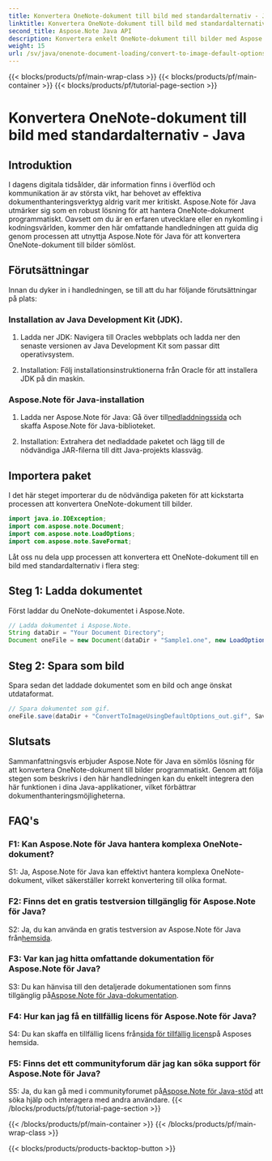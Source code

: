 ```yaml
---
title: Konvertera OneNote-dokument till bild med standardalternativ - Java
linktitle: Konvertera OneNote-dokument till bild med standardalternativ - Java
second_title: Aspose.Note Java API
description: Konvertera enkelt OneNote-dokument till bilder med Aspose.Note för Java. Följ denna steg-för-steg handledning för sömlös integration.
weight: 15
url: /sv/java/onenote-document-loading/convert-to-image-default-options/
---
```


{{< blocks/products/pf/main-wrap-class >}}
{{< blocks/products/pf/main-container >}}
{{< blocks/products/pf/tutorial-page-section >}}

# Konvertera OneNote-dokument till bild med standardalternativ - Java

## Introduktion

I dagens digitala tidsålder, där information finns i överflöd och kommunikation är av största vikt, har behovet av effektiva dokumenthanteringsverktyg aldrig varit mer kritiskt. Aspose.Note för Java utmärker sig som en robust lösning för att hantera OneNote-dokument programmatiskt. Oavsett om du är en erfaren utvecklare eller en nykomling i kodningsvärlden, kommer den här omfattande handledningen att guida dig genom processen att utnyttja Aspose.Note för Java för att konvertera OneNote-dokument till bilder sömlöst.

## Förutsättningar

Innan du dyker in i handledningen, se till att du har följande förutsättningar på plats:

### Installation av Java Development Kit (JDK).

1. Ladda ner JDK: Navigera till Oracles webbplats och ladda ner den senaste versionen av Java Development Kit som passar ditt operativsystem.
   
2. Installation: Följ installationsinstruktionerna från Oracle för att installera JDK på din maskin.

### Aspose.Note för Java-installation

1.  Ladda ner Aspose.Note för Java: Gå över till[nedladdningssida](https://releases.aspose.com/note/java/) och skaffa Aspose.Note för Java-biblioteket.
   
2. Installation: Extrahera det nedladdade paketet och lägg till de nödvändiga JAR-filerna till ditt Java-projekts klassväg.

## Importera paket

I det här steget importerar du de nödvändiga paketen för att kickstarta processen att konvertera OneNote-dokument till bilder.

```java
import java.io.IOException;
import com.aspose.note.Document;
import com.aspose.note.LoadOptions;
import com.aspose.note.SaveFormat;
```

Låt oss nu dela upp processen att konvertera ett OneNote-dokument till en bild med standardalternativ i flera steg:

## Steg 1: Ladda dokumentet

Först laddar du OneNote-dokumentet i Aspose.Note.

```java
// Ladda dokumentet i Aspose.Note.
String dataDir = "Your Document Directory";
Document oneFile = new Document(dataDir + "Sample1.one", new LoadOptions());
```

## Steg 2: Spara som bild

Spara sedan det laddade dokumentet som en bild och ange önskat utdataformat.

```java
// Spara dokumentet som gif.
oneFile.save(dataDir + "ConvertToImageUsingDefaultOptions_out.gif", SaveFormat.Gif);
```

## Slutsats

Sammanfattningsvis erbjuder Aspose.Note för Java en sömlös lösning för att konvertera OneNote-dokument till bilder programmatiskt. Genom att följa stegen som beskrivs i den här handledningen kan du enkelt integrera den här funktionen i dina Java-applikationer, vilket förbättrar dokumenthanteringsmöjligheterna.

## FAQ's

### F1: Kan Aspose.Note för Java hantera komplexa OneNote-dokument?

S1: Ja, Aspose.Note för Java kan effektivt hantera komplexa OneNote-dokument, vilket säkerställer korrekt konvertering till olika format.

### F2: Finns det en gratis testversion tillgänglig för Aspose.Note för Java?

 S2: Ja, du kan använda en gratis testversion av Aspose.Note för Java från[hemsida](https://releases.aspose.com/).

### F3: Var kan jag hitta omfattande dokumentation för Aspose.Note för Java?

 S3: Du kan hänvisa till den detaljerade dokumentationen som finns tillgänglig på[Aspose.Note för Java-dokumentation](https://reference.aspose.com/note/java/).

### F4: Hur kan jag få en tillfällig licens för Aspose.Note för Java?

 S4: Du kan skaffa en tillfällig licens från[sida för tillfällig licens](https://purchase.aspose.com/temporary-license/)på Asposes hemsida.

### F5: Finns det ett communityforum där jag kan söka support för Aspose.Note för Java?

 S5: Ja, du kan gå med i communityforumet på[Aspose.Note för Java-stöd](https://forum.aspose.com/c/note/28) att söka hjälp och interagera med andra användare.
{{< /blocks/products/pf/tutorial-page-section >}}

{{< /blocks/products/pf/main-container >}}
{{< /blocks/products/pf/main-wrap-class >}}

{{< blocks/products/products-backtop-button >}}
